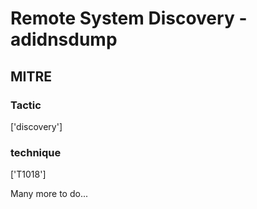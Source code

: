 # Remote System Discovery - adidnsdump

## MITRE

### Tactic
['discovery']

### technique
['T1018']

Many more to do...
